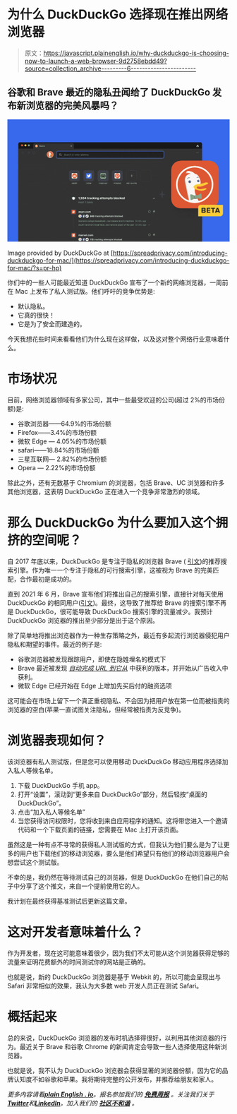 # 为什么 DuckDuckGo 选择现在推出网络浏览器

> 原文：<https://javascript.plainenglish.io/why-duckduckgo-is-choosing-now-to-launch-a-web-browser-9d2758ebdd49?source=collection_archive---------6----------------------->

## 谷歌和 Brave 最近的隐私丑闻给了 DuckDuckGo 发布新浏览器的完美风暴吗？

![](img/075b9ff450c31d5ab8324531833bde57.png)

Image provided by DuckDuckGo at [https://spreadprivacy.com/introducing-duckduckgo-for-mac/](https://spreadprivacy.com/introducing-duckduckgo-for-mac/?s=pr-hp)

你们中的一些人可能最近知道 DuckDuckGo 宣布了一个新的网络浏览器，一周前在 Mac 上发布了私人测试版。他们呼吁的竞争优势是:

*   默认隐私。
*   它真的很快！
*   它是为了安全而建造的。

今天我想花些时间来看看他们为什么现在这样做，以及这对整个网络行业意味着什么。

# 市场状况

目前，网络浏览器领域有多家公司，其中一些最受欢迎的公司(超过 2%的市场份额)是:

*   谷歌浏览器——64.9%的市场份额
*   Firefox——3.4%的市场份额
*   微软 Edge — 4.05%的市场份额
*   safari——18.84%的市场份额
*   三星互联网— 2.82%的市场份额
*   Opera — 2.22%的市场份额

除此之外，还有无数基于 Chromium 的浏览器，包括 Brave、UC 浏览器和许多其他浏览器，这表明 DuckDuckGo 正在进入一个竞争非常激烈的领域。

# 那么 DuckDuckGo 为什么要加入这个拥挤的空间呢？

自 2017 年底以来，DuckDuckGo 是专注于隐私的浏览器 Brave ( [引文](https://brave.com/brave-and-duckduckgo-partner-to-improve-privacy-on-the-web/))的推荐搜索引擎。作为唯一一个专注于隐私的可行搜索引擎，这被视为 Brave 的完美匹配，合作最初是成功的。

直到 2021 年 6 月，Brave 宣布他们将推出自己的搜索引擎，直接针对每天使用 DuckDuckGo 的相同用户([引文](https://therecord.media/brave-launches-search-engine-that-doesnt-track-users-and-searches/))。最终，这导致了推荐给 Brave 的搜索引擎不再是 DuckDuckGo，很可能导致 DuckDuckGo 搜索引擎的流量减少。我预计 DuckDuckGo 浏览器的推出至少部分是出于这个原因。

除了简单地将推出浏览器作为一种生存策略之外，最近有多起流行浏览器侵犯用户隐私和期望的事件。最近的例子是:

*   谷歌浏览器被发现跟踪用户，即使在隐姓埋名的模式下
*   Brave 最近被发现 [*自动完成 URL 到它从*](https://www.zdnet.com/article/privacy-browser-brave-busted-for-autocompleting-urls-to-versions-it-profits-from/) 中获利的版本，并开始从广告收入中获利。
*   微软 Edge 已经开始在 Edge 上增加先买后付的融资选项

这可能会在市场上留下一个真正重视隐私、不会因为把用户放在第一位而被指责的浏览器的空白(苹果一直试图关注隐私，但经常被指责为反竞争)。

# 浏览器表现如何？

该浏览器有私人测试版，但是您可以使用移动 DuckDuckGo 移动应用程序选择加入私人等候名单。

1.  下载 DuckDuckGo 手机 app。
2.  打开“设置”，滚动到“更多来自 DuckDuckGo”部分，然后轻按“桌面的 DuckDuckGo”。
3.  点击“加入私人等候名单”
4.  当您获得访问权限时，您将收到来自应用程序的通知。这将带您进入一个邀请代码和一个下载页面的链接，您需要在 Mac 上打开该页面。

虽然这是一种有点不寻常的获得私人测试版的方式，但我认为他们要么是为了让更多的用户也下载他们的移动浏览器，要么是他们希望只有他们的移动浏览器用户会想尝试这个测试版。

不幸的是，我仍然在等待测试自己的浏览器，但是 DuckDuckGo 在他们自己的帖子中分享了这个推文，来自一个提前使用它的人。

我计划在最终获得基准测试后更新这篇文章。

# 这对开发者意味着什么？

作为开发者，现在这可能意味着很少，因为我们不太可能从这个浏览器获得足够的流量来证明花费额外的时间测试你的网站是正确的。

也就是说，新的 DuckDuckGo 浏览器是基于 Webkit 的，所以可能会呈现出与 Safari 非常相似的效果，我认为大多数 web 开发人员正在测试 Safari。

# 概括起来

总的来说，DuckDuckGo 浏览器的发布时机选择得很好，以利用其他浏览器的行为。最近关于 Brave 和谷歌 Chrome 的新闻肯定会导致一些人选择使用这种新浏览器。

也就是说，我不认为 DuckDuckGo 浏览器会获得显著的浏览器份额，因为它的品牌认知度不如谷歌和苹果。我将期待完整的公开发布，并推荐给朋友和家人。

*更多内容请看*[***plain English . io***](https://plainenglish.io/)*。报名参加我们的* [***免费周报***](http://newsletter.plainenglish.io/) *。关注我们关于*[***Twitter***](https://twitter.com/inPlainEngHQ)*和*[***LinkedIn***](https://www.linkedin.com/company/inplainenglish/)*。加入我们的* [***社区不和谐***](https://discord.gg/GtDtUAvyhW) *。*